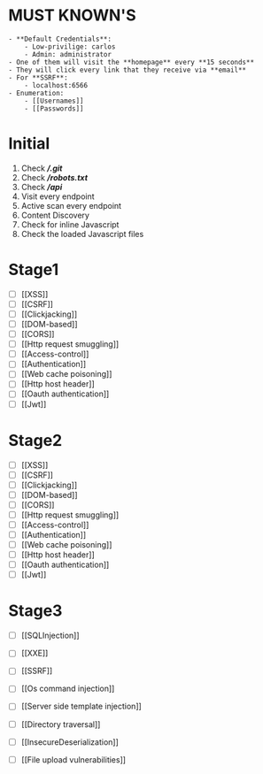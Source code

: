 # MUST KNOWN'S
```ad-success
- **Default Credentials**:
	- Low-privilige: carlos
	- Admin: administrator
- One of them will visit the **homepage** every **15 seconds**
- They will click every link that they receive via **email**
- For **SSRF**:
	- localhost:6566
- Enumeration:
	- [[Usernames]]
	- [[Passwords]]
```
# Initial
1. Check ***/.git***
2. Check ***/robots.txt***
3. Check ***/api***
4. Visit every endpoint
5. Active scan every endpoint
6. Content Discovery
7. Check for inline Javascript
8. Check the loaded Javascript files

# Stage1
- [ ] [[XSS]]
- [ ] [[CSRF]]
- [ ] [[Clickjacking]]
- [ ] [[DOM-based]]
- [ ] [[CORS]]
- [ ] [[Http request smuggling]]
- [ ] [[Access-control]]
- [ ] [[Authentication]]
- [ ] [[Web cache poisoning]]
- [ ] [[Http host header]]
- [ ] [[Oauth authentication]]
- [ ] [[Jwt]]

# Stage2
- [ ] [[XSS]]
- [ ] [[CSRF]]
- [ ] [[Clickjacking]]
- [ ] [[DOM-based]]
- [ ] [[CORS]]
- [ ] [[Http request smuggling]]
- [ ] [[Access-control]]
- [ ] [[Authentication]]
- [ ] [[Web cache poisoning]]
- [ ] [[Http host header]]
- [ ] [[Oauth authentication]]
- [ ] [[Jwt]]

# Stage3
- [ ] [[SQLInjection]]
- [ ] [[XXE]]
- [ ] [[SSRF]]
- [ ] [[Os command  injection]]
- [ ] [[Server side template injection]]
- [ ] [[Directory traversal]]
- [ ] [[InsecureDeserialization]]
- [ ] [[File upload vulnerabilities]]

